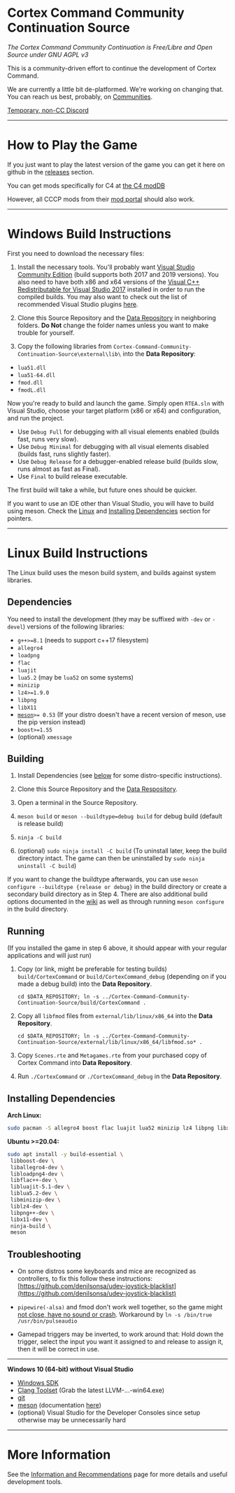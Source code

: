 # Cortex Command Community Continuation Source

*The Cortex Command Community Continuation is Free/Libre and Open Source under GNU AGPL v3*

This is a community-driven effort to continue the development of Cortex Command.

We are currently a little bit de-platformed. We're working on changing that. You can reach us best, probably, on [Communities](https://communities.win/c/CortexCommand).

[Temporary, non-CC Discord](https://discord.gg/2wcXT6PQpR)

***

# How to Play the Game

If you just want to play the latest version of the game you can get it here on github in the [releases](https://github.com/Cortex-Command-Center/Cortex-Command-Community-Continuation-Engine/releases) section.

You can get mods specifically for C4 at [the C4 modDB](https://www.moddb.com/games/cortex-command-community-continuation)

However, all CCCP mods from their [mod portal](https://cccp.mod.io) should also work.

***

# Windows Build Instructions

First you need to download the necessary files:

1. Install the necessary tools.
   You'll probably want [Visual Studio Community Edition](https://visualstudio.microsoft.com/downloads/) (build supports both 2017 and 2019 versions).
   You also need to have both x86 and x64 versions of the [Visual C++ Redistributable for Visual Studio 2017](https://support.microsoft.com/en-us/help/2977003/the-latest-supported-visual-c-downloads) installed in order to run the compiled builds.
   You may also want to check out the list of recommended Visual Studio plugins [here](https://github.com/Cortex-Command-Center/Cortex-Command-Community-Continuation-Engine/wiki).

2. Clone this Source Repository and the [Data Repository](https://github.com/Cortex-Command-Center/Cortex-Command-Community-Continuation-Data) in neighboring folders.
   **Do Not** change the folder names unless you want to make trouble for yourself.

3. Copy the following libraries from `Cortex-Command-Community-Continuation-Source\external\lib\` into the **Data Repository**:
* `lua51.dll`
* `lua51-64.dll`
* `fmod.dll`
* `fmodL.dll`

Now you're ready to build and launch the game.
Simply open `RTEA.sln` with Visual Studio, choose your target platform (x86 or x64) and configuration, and run the project.

* Use `Debug Full` for debugging with all visual elements enabled (builds fast, runs very slow).
* Use `Debug Minimal` for debugging with all visual elements disabled (builds fast, runs slightly faster).
* Use `Debug Release` for a debugger-enabled release build (builds slow, runs almost as fast as Final).
* Use `Final` to build release executable.

The first build will take a while, but future ones should be quicker.

If you want to use an IDE other than Visual Studio, you will have to build using meson. Check the [Linux](#building) and [Installing Dependencies](#installing-dependencies) section for pointers.

***

# Linux Build Instructions

The Linux build uses the meson build system, and builds against system libraries.

## Dependencies

You need to install the development (they may be suffixed with `-dev` or `-devel`) versions of the following libraries:

* `g++>=8.1` (needs to support c++17 filesystem)
* `allegro4`
* `loadpng`
* `flac`
* `luajit`
* `lua5.2` (may be `lua52` on some systems)
* `minizip`
* `lz4>=1.9.0`
* `libpng`
* `libX11`
* [`meson`](https://www.mesonbuild.com)`>= 0.53` (If your distro doesn't have a recent version of meson, use the pip version instead)
* `boost>=1.55`
* (optional) `xmessage`

## Building

1. Install Dependencies (see [below](#installing-dependencies) for some distro-specific instructions).

2. Clone this Source Repository and the [Data Respository](https://github.com/Cortex-Command-Center/Cortex-Command-Community-Continuation-Data).

3. Open a terminal in the Source Repository.

4. `meson build` or `meson --buildtype=debug build` for debug build (default is release build)

5. `ninja -C build`

6. (optional) `sudo ninja install -C build` (To uninstall later, keep the build directory intact. The game can then be uninstalled by `sudo ninja uninstall -C build`)

If you want to change the buildtype afterwards, you can use `meson configure --buildtype {release or debug}` in the build directory or create a secondary build directory as in Step 4. There are also additional build options documented in the [wiki](https://github.com/Cortex-Command-Center/Cortex-Command-Community-Continuation-Engine/wiki) as well as through running `meson configure` in the build directory.

## Running

(If you installed the game in step 6 above, it should appear with your regular applications and will just run)

1. Copy (or link, might be preferable for testing builds) `build/CortexCommand` or `build/CortexCommand_debug` (depending on if you made a debug build) into the **Data Repository**.
   
   `cd $DATA_REPOSITORY; ln -s ../Cortex-Command-Community-Continuation-Source/build/CortexCommand . `

2. Copy all `libfmod` files from `external/lib/linux/x86_64` into the **Data Repository**.
   
   `cd $DATA_REPOSITORY; ln -s ../Cortex-Command-Community-Continuation-Source/external/lib/linux/x86_64/libfmod.so* .`

3. Copy `Scenes.rte` and `Metagames.rte` from your purchased copy of Cortex Command into **Data Repository**.

4. Run `./CortexCommand` or `./CortexCommand_debug` in the **Data Repository**.

## Installing Dependencies

**Arch Linux:**

```bash
sudo pacman -S allegro4 boost flac luajit lua52 minizip lz4 libpng libx11 xorg-xmessage meson ninja base-devel
```

**Ubuntu >=20.04:** 

```bash
sudo apt install -y build-essential \
 libboost-dev \
 liballegro4-dev \
 libloadpng4-dev \
 libflac++-dev \
 libluajit-5.1-dev \
 liblua5.2-dev \
 libminizip-dev \
 liblz4-dev \
 libpng++-dev \
 libx11-dev \
 ninja-build \
 meson
```

## Troubleshooting

* On some distros some keyboards and mice are recognized as controllers, to fix this follow these instructions: [https://github.com/denilsonsa/udev-joystick-blacklist](https://github.com/denilsonsa/udev-joystick-blacklist)

* `pipewire(-alsa)` and fmod don't work well together, so the game might [not close, have no sound or crash](https://gitlab.freedesktop.org/pipewire/pipewire/-/issues/1514). Workaround by `ln -s /bin/true /usr/bin/pulseaudio`

* Gamepad triggers may be inverted, to work around that: Hold down the trigger, select the input you want it assigned to and release to assign it, then it will be correct in use.

***

**Windows 10 (64-bit) without Visual Studio**

- [Windows SDK](https://developer.microsoft.com/de-de/windows/downloads/windows-10-sdk/)
- [Clang Toolset](https://github.com/llvm/llvm-project/releases) (Grab the latest LLVM-...-win64.exe)
- [git](https://www.git-scm.org)
- [meson](https://github.com/mesonbuild/meson/releases) (documentation [here](https://www.mesonbuild.com))
- (optional) Visual Studio for the Developer Consoles since setup otherwise may be unnecessarily hard

***

# More Information

See the [Information and Recommendations](https://github.com/Cortex-Command-Center/Cortex-Command-Community-Continuation-Engine/wiki) page for more details and useful development tools.

